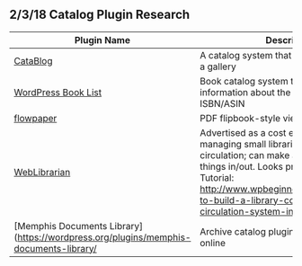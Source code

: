 ## 2/3/18 Catalog Plugin Research

Plugin Name | Description |
--- | --- |
[CataBlog](https://wordpress.org/plugins/catablog/) |  A catalog system that displays the items in a gallery
[WordPress Book List](https://wordpress.org/plugins/wpbooklist/) | Book catalog system that displays information about the book when given it's ISBN/ASIN
[flowpaper](https://wordpress.org/plugins/flowpaper-lite-pdf-flipbook/) | PDF flipbook-style viewer
[WebLibrarian](https://wordpress.org/plugins/weblibrarian/) | Advertised as a cost effective solution to managing small libraries' collections and circulation; can make accounts and check things in/out. Looks pretty simple though. Tutorial: http://www.wpbeginner.com/plugins/how-to-build-a-library-collection-and-circulation-system-in-wordpress/
[Memphis Documents Library](https://wordpress.org/plugins/memphis-documents-library/| Archive catalog plugin; upload archives online